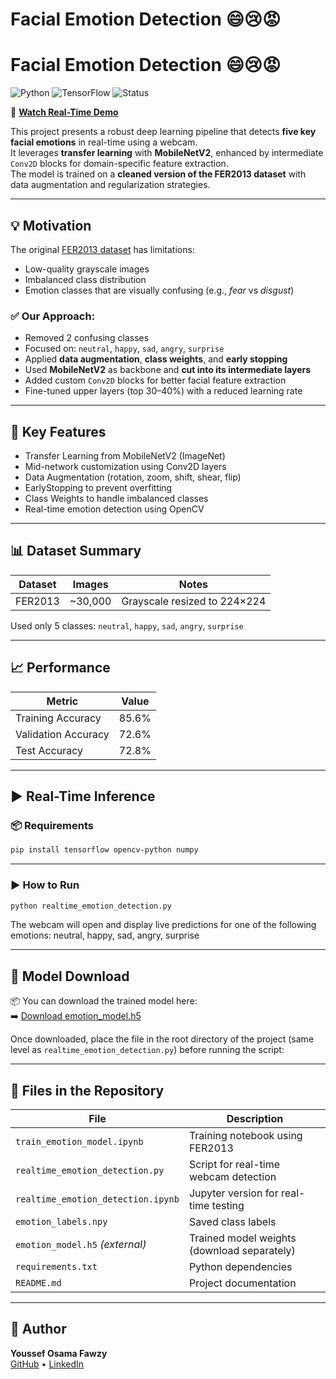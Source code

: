 # Facial Emotion Detection 😄😢😡

# Facial Emotion Detection 😄😢😡

![Python](https://img.shields.io/badge/Python-3.10-blue)
![TensorFlow](https://img.shields.io/badge/TensorFlow-2.14-orange)
![Status](https://img.shields.io/badge/Status-Complete-brightgreen)

🎥 **[Watch Real-Time Demo](https://drive.google.com/file/d/1hbSXi4lOVQk7fP8GbSngoNVvNtmfB5zO/view)**

This project presents a robust deep learning pipeline that detects **five key facial emotions** in real-time using a webcam.  
It leverages **transfer learning** with **MobileNetV2**, enhanced by intermediate `Conv2D` blocks for domain-specific feature extraction.  
The model is trained on a **cleaned version of the FER2013 dataset** with data augmentation and regularization strategies.

---

## 💡 Motivation

The original [FER2013 dataset](https://www.kaggle.com/datasets/msambare/fer2013) has limitations:
- Low-quality grayscale images  
- Imbalanced class distribution  
- Emotion classes that are visually confusing (e.g., *fear* vs *disgust*)

### ✅ Our Approach:
- Removed 2 confusing classes  
- Focused on: `neutral`, `happy`, `sad`, `angry`, `surprise`
- Applied **data augmentation**, **class weights**, and **early stopping**
- Used **MobileNetV2** as backbone and **cut into its intermediate layers**
- Added custom `Conv2D` blocks for better facial feature extraction
- Fine-tuned upper layers (top 30–40%) with a reduced learning rate

---

## 🔧 Key Features

- Transfer Learning from MobileNetV2 (ImageNet)
- Mid-network customization using Conv2D layers
- Data Augmentation (rotation, zoom, shift, shear, flip)
- EarlyStopping to prevent overfitting
- Class Weights to handle imbalanced classes
- Real-time emotion detection using OpenCV

---

## 📊 Dataset Summary

| Dataset   | Images   | Notes                         |
|-----------|----------|-------------------------------|
| FER2013   | ~30,000  | Grayscale resized to 224×224  |

Used only 5 classes: `neutral`, `happy`, `sad`, `angry`, `surprise`

---

## 📈 Performance

| Metric                | Value   |
|-----------------------|---------|
| Training Accuracy     | 85.6%   |
| Validation Accuracy   | 72.6%   |
| Test Accuracy         | 72.8%   |

---

## ▶️ Real-Time Inference

### 📦 Requirements

```bash
pip install tensorflow opencv-python numpy
```
---
### ▶️ How to Run

```bash
python realtime_emotion_detection.py
```

The webcam will open and display live predictions for one of the following emotions:
neutral, happy, sad, angry, surprise

---
## 🔗 Model Download

📦 You can download the trained model here:  
➡️ [Download emotion_model.h5](https://drive.google.com/uc?id=1PYUCvC7e1VviaAInCyobcQntajFLTT18&export=download)

Once downloaded, place the file in the root directory of the project (same level as `realtime_emotion_detection.py`) before running the script:

---

## 📂 Files in the Repository

| File                             | Description                                 |
|----------------------------------|---------------------------------------------|
| `train_emotion_model.ipynb`      | Training notebook using FER2013             |
| `realtime_emotion_detection.py`  | Script for real-time webcam detection       |
| `realtime_emotion_detection.ipynb` | Jupyter version for real-time testing     |
| `emotion_labels.npy`             | Saved class labels                          |
| `emotion_model.h5` *(external)*  | Trained model weights (download separately) |
| `requirements.txt`               | Python dependencies                         |
| `README.md`                      | Project documentation                       |

---

## 👤 Author

**Youssef Osama Fawzy**  
[GitHub](https://github.com/Youssef-Osama1) • [LinkedIn](https://www.linkedin.com/in/youssef-osama-770a19297/)
